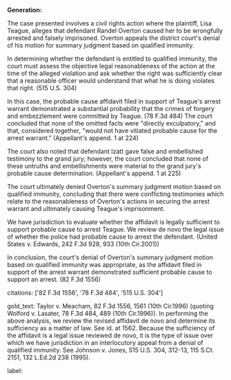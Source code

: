 **Generation:**



The case presented involves a civil rights action where the plaintiff, Lisa Teague, alleges that defendant Randel Overton caused her to be wrongfully arrested and falsely imprisoned. Overton appeals the district court's denial of his motion for summary judgment based on qualified immunity.

In determining whether the defendant is entitled to qualified immunity, the court must assess the objective legal reasonableness of the action at the time of the alleged violation and ask whether the right was sufficiently clear that a reasonable officer would understand that what he is doing violates that right. (515 U.S. 304)

In this case, the probable cause affidavit filed in support of Teague's arrest warrant demonstrated a substantial probability that the crimes of forgery and embezzlement were committed by Teague. (78 F.3d 484) The court concluded that none of the omitted facts were "directly exculpatory," and that, considered together, "would not have vitiated probable cause for the arrest warrant." (Appellant's append. 1 at 224)

The court also noted that defendant Izatt gave false and embellished testimony to the grand jury; however, the court concluded that none of these untruths and embellishments were material to the grand jury's probable cause determination. (Appellant's append. 1 at 225)

The court ultimately denied Overton's summary judgment motion based on qualified immunity, concluding that there were conflicting testimonies which relate to the reasonableness of Overton's actions in securing the arrest warrant and ultimately causing Teague's imprisonment.

We have jurisdiction to evaluate whether the affidavit is legally sufficient to support probable cause to arrest Teague. We review de novo the legal issue of whether the police had probable cause to arrest the defendant. (United States v. Edwards, 242 F.3d 928, 933 (10th Cir.2001))

In conclusion, the court's denial of Overton's summary judgment motion based on qualified immunity was appropriate, as the affidavit filed in support of the arrest warrant demonstrated sufficient probable cause to support an arrest. (82 F.3d 1556)



citations: ['82 F.3d 1556', '78 F.3d 484', '515 U.S. 304']

gold_text: Taylor v. Meacham, 82 F.3d 1556, 1561 (10th Cir.1996) (quoting Wolford v. Lasater, 78 F.3d 484, 489 (10th Cir.1996)). In performing the above analysis, we review the revised affidavit de novo and determine its sufficiency as a matter of law. See id. at 1562. Because the sufficiency of the affidavit is a legal issue reviewed de novo, it is the type of issue over which we have jurisdiction in an interlocutory appeal from a denial of qualified immunity. See Johnson v. Jones, 515 U.S. 304, 312-13, 115 S.Ct. 2151, 132 L.Ed.2d 238 (1995).

label: 